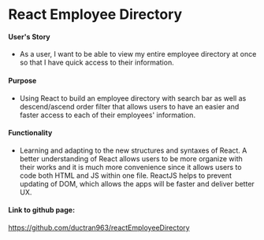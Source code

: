 # React Employee Directory

#### User's Story

* As a user, I want to be able to view my entire employee directory at once so that I have quick access to their information.

#### Purpose

* Using React to build an employee directory with search bar as well as descend/ascend order filter that allows users to have an easier and faster access to each of their employees' information.

#### Functionality

* Learning and adapting to the new structures and syntaxes of React. A better understanding of React allows users to be more organize with their works and it is much more convenience since it allows users to code both HTML and JS within one file. ReactJS helps to prevent updating of DOM, which allows the apps will be faster and deliver better UX. 

#### Link to github page: 
https://github.com/ductran963/reactEmployeeDirectory




